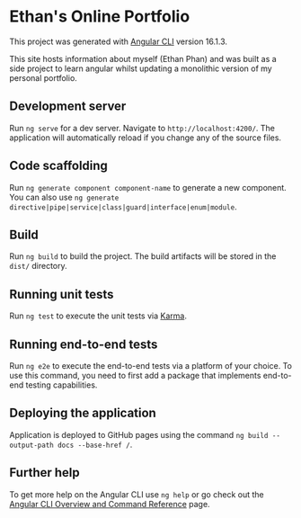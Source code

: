 # Ethan's Online Portfolio

This project was generated with [Angular CLI](https://github.com/angular/angular-cli) version 16.1.3.

This site hosts information about myself (Ethan Phan) and was built as a side project to learn angular whilst updating a monolithic version of my personal portfolio.

## Development server

Run `ng serve` for a dev server. Navigate to `http://localhost:4200/`. The application will automatically reload if you change any of the source files.

## Code scaffolding

Run `ng generate component component-name` to generate a new component. You can also use `ng generate directive|pipe|service|class|guard|interface|enum|module`.

## Build

Run `ng build` to build the project. The build artifacts will be stored in the `dist/` directory.

## Running unit tests

Run `ng test` to execute the unit tests via [Karma](https://karma-runner.github.io).

## Running end-to-end tests

Run `ng e2e` to execute the end-to-end tests via a platform of your choice. To use this command, you need to first add a package that implements end-to-end testing capabilities.

## Deploying the application

Application is deployed to GitHub pages using the command `ng build --output-path docs --base-href /`.

## Further help

To get more help on the Angular CLI use `ng help` or go check out the [Angular CLI Overview and Command Reference](https://angular.io/cli) page.
